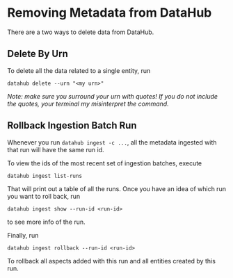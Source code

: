 # Removing Metadata from DataHub

There are a two ways to delete data from DataHub.

## Delete By Urn

To delete all the data related to a single entity, run

```aidl
datahub delete --urn "<my urn>"
```

_Note: make sure you surround your urn with quotes! If you do not include the quotes, your terminal my misinterpret the command._

## Rollback Ingestion Batch Run

Whenever you run `datahub ingest -c ...`, all the metadata ingested with that run will have the same run id.

To view the ids of the most recent set of ingestion batches, execute

```aidl
datahub ingest list-runs
```

That will print out a table of all the runs. Once you have an idea of which run you want to roll back, run

```aidl
datahub ingest show --run-id <run-id>
```

to see more info of the run.

Finally, run

```aidl
datahub ingest rollback --run-id <run-id>
```

To rollback all aspects added with this run and all entities created by this run.
